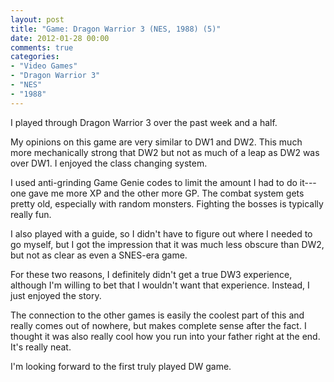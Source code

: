 ```yaml
---
layout: post
title: "Game: Dragon Warrior 3 (NES, 1988) (5)"
date: 2012-01-28 00:00
comments: true
categories:
- "Video Games"
- "Dragon Warrior 3"
- "NES"
- "1988"
---
```


I played through Dragon Warrior 3 over the past week and a half.

My opinions on this game are very similar to DW1 and DW2. This
much more mechanically strong that DW2 but not as much of a leap
as DW2 was over DW1. I enjoyed the class changing system.

I used anti-grinding Game Genie codes to limit the amount I had to
do it---one gave me more XP and the other more GP. The combat
system gets pretty old, especially with random monsters. Fighting
the bosses is typically really fun.

I also played with a guide, so I didn't have to figure out where I
needed to go myself, but I got the impression that it was much
less obscure than DW2, but not as clear as even a SNES-era game.

For these two reasons, I definitely didn't get a true DW3
experience, although I'm willing to bet that I wouldn't want that
experience. Instead, I just enjoyed the story.

The connection to the other games is easily the coolest part of
this and really comes out of nowhere, but makes complete sense
after the fact. I thought it was also really cool how you run into
your father right at the end. It's really neat.

I'm looking forward to the first truly played DW game.
